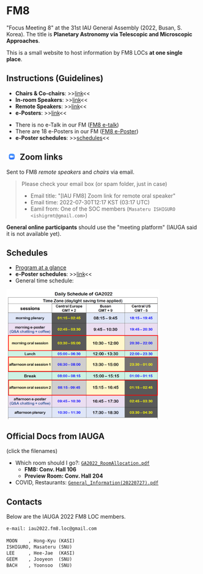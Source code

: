 # FM8
"Focus Meeting 8" at the 31st IAU General Assembly (2022, Busan, S. Korea). The title is **Planetary Astronomy via Telescopic and Microscopic Approaches**.

This is a small website to host information by FM8 LOCs **at one single place**. 


## Instructions (Guidelines)
* **Chairs & Co-chairs**: >>[link](instructions_to_chairs.md)<<
* **In-room Speakers**: >>[link](instructions_to_inroom.md)<<
* **Remote Speakers**: >>[link](instructions_to_remote.md)<<
* **e-Posters**: >>[link](instructions_to_eposter.md)<<

- There is no e-Talk in our FM ([FM8 e-talk](https://www.iauga2022.org/program/program_08.asp?subCate=B&sMenu=abo8&sch_session=15&sch_fName=&sch_lName=&sch_aff=&sch_key=))
- There are 18 e-Posters in our FM ([FM8 e-Poster](https://www.iauga2022.org/program/program_12.asp?subCate=B&sMenu=abo12&sch_session=15&sch_fName=&sch_lName=&sch_aff=&sch_key=))
- **e-Poster schedules**: >>[schedules](https://docs.google.com/spreadsheets/d/19wTkitOYZKLuY27WhNHv6kSKkr_jcNtPZO_r6xfRgCA/edit?usp=sharing)<<

## <img src="imgs/Zoom-icon.png" width="30"/> Zoom links
Sent to FM8 _remote speakers_ and _chairs_ via email. 
> Please check your email box (or spam folder, just in case)
> * Email title: "[IAU FM8] Zoom link for remote oral speaker"
> * Email time: 2022-07-30T12:17 KST (03:17 UTC) 
> * Eamil from: One of the SOC members (``Masateru ISHIGURO <ishigrmt@gmail.com>``)

**General online participants** should use the "meeting platform" (IAUGA said it is not available yet).


## Schedules
* [Program at a glance](https://www.iauga2022.org/program/program_01.asp?sMenu=abo1)
* **e-Poster schedules**: >>[link](https://docs.google.com/spreadsheets/d/19wTkitOYZKLuY27WhNHv6kSKkr_jcNtPZO_r6xfRgCA/edit?usp=sharing)<<
* General time schedule: 

<img src="iauga_docs/DailySchedule.png" width="400"/>

## Official Docs from IAUGA
(click the filenames)
* Which room should I go?: [``GA2022_RoomAllocation.pdf``](iauga_docs/GA2022_RoomAllocation.pdf)
    - **FM8: Conv. Hall 106** 
    - **Preview Room: Conv. Hall 204**
* COVID, Restaurants: [``General_Information(20220727).pdf``](iauga_docs/General_Information(20220727).pdf)





## Contacts
Below are the IAUGA 2022 FM8 LOC members. 

    e-mail: iau2022.fm8.loc@gmail.com
    
    MOON    , Hong-Kyu (KASI)
    ISHIGURO, Masateru (SNU) 
    LEE     , Hee-Jae  (KASI)
    GEEM    , Jooyeon  (SNU) 
    BACH    , Yoonsoo  (SNU) 

